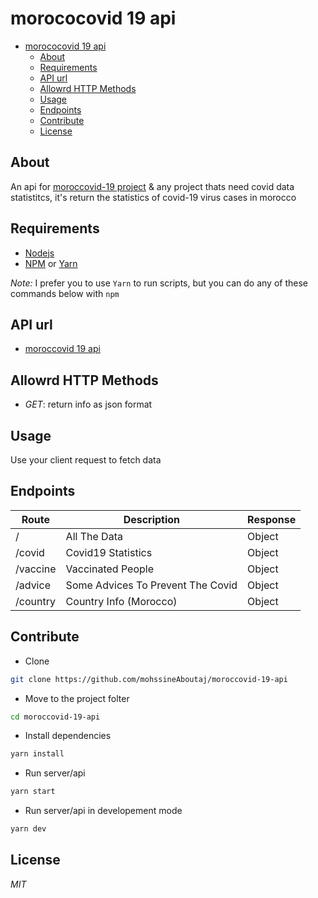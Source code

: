 # morococovid 19 api

- [morococovid 19 api](#morococovid-19-api)
  - [About](#about)
  - [Requirements](#requirements)
  - [API url](#api-url)
  - [Allowrd HTTP Methods](#allowrd-http-methods)
  - [Usage](#usage)
  - [Endpoints](#endpoints)
  - [Contribute](#contribute)
  - [License](#license)

## About

An api for [moroccovid-19 project](https://github.com/moroccanprogrammers/moroccovid-19) & any project thats need covid data statistitcs, it's return the statistics of covid-19 virus cases in morocco

## Requirements

- [Nodejs](https://nodejs.org/en/)
- [NPM](https://www.npmjs.com/) or [Yarn](https://yarnpkg.com/)

_Note:_ I prefer you to use `Yarn` to run scripts, but you can do any of these commands below with `npm`

## API url

- [moroccovid 19 api](https://moroccovid-19-api.herokuapp.com/)

## Allowrd HTTP Methods

- _GET_: return info as json format

## Usage

Use your client request to fetch data

## Endpoints

| Route    | Description                       | Response |
| -------- | --------------------------------- | -------- |
| /        | All The Data                      | Object   |
| /covid   | Covid19 Statistics                | Object   |
| /vaccine | Vaccinated People                 | Object   |
| /advice  | Some Advices To Prevent The Covid | Object   |
| /country | Country Info (Morocco)            | Object   |

## Contribute

- Clone

```sh
git clone https://github.com/mohssineAboutaj/moroccovid-19-api
```

- Move to the project folter

```sh
cd moroccovid-19-api
```

- Install dependencies

```sh
yarn install
```

- Run server/api

```sh
yarn start
```

- Run server/api in developement mode

```sh
yarn dev
```

## License

_MIT_
